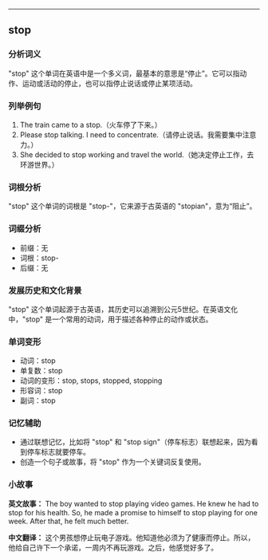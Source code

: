 
---------------
## stop
### 分析词义
"stop" 这个单词在英语中是一个多义词，最基本的意思是“停止”。它可以指动作、运动或活动的停止，也可以指停止说话或停止某项活动。

### 列举例句
1. The train came to a stop.（火车停了下来。）
2. Please stop talking. I need to concentrate.（请停止说话。我需要集中注意力。）
3. She decided to stop working and travel the world.（她决定停止工作，去环游世界。）

### 词根分析
"stop" 这个单词的词根是 "stop-"，它来源于古英语的 "stopian"，意为“阻止”。

### 词缀分析
- 前缀：无
- 词根：stop-
- 后缀：无

### 发展历史和文化背景
"stop" 这个单词起源于古英语，其历史可以追溯到公元5世纪。在英语文化中，"stop" 是一个常用的动词，用于描述各种停止的动作或状态。

### 单词变形
- 动词：stop
- 单复数：stop
- 动词的变形：stop, stops, stopped, stopping
- 形容词：stop
- 副词：stop

### 记忆辅助
- 通过联想记忆，比如将 "stop" 和 "stop sign"（停车标志）联想起来，因为看到停车标志就要停车。
- 创造一个句子或故事，将 "stop" 作为一个关键词反复使用。

### 小故事
**英文故事：**
The boy wanted to stop playing video games. He knew he had to stop for his health. So, he made a promise to himself to stop playing for one week. After that, he felt much better.

**中文翻译：**
这个男孩想停止玩电子游戏。他知道他必须为了健康而停止。所以，他给自己许下一个承诺，一周内不再玩游戏。之后，他感觉好多了。

